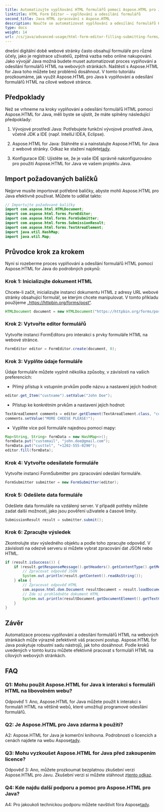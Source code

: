 ```yaml
---
title: Automatizujte vyplňování HTML formulářů pomocí Aspose.HTML pro Javu
linktitle: HTML Form Editor – vyplňování a odesílání formulářů
second_title: Java HTML zpracování s Aspose.HTML
description: Naučte se automatizovat vyplňování a odesílání formulářů HTML pomocí Aspose.HTML for Java. Zjednodušte si interakci na webu s tímto výukovým programem.
type: docs
weight: 14
url: /cs/java/advanced-usage/html-form-editor-filling-submitting-forms/
---
```

dnešní digitální době webové stránky často obsahují formuláře pro různé účely, jako je registrace uživatelů, zpětná vazba nebo online nakupování. Jako vývojář Java možná budete muset automatizovat proces vyplňování a odesílání formulářů HTML na webových stránkách. Naštěstí s Aspose.HTML for Java toho můžete bez problémů dosáhnout. V tomto tutoriálu prozkoumáme, jak využít Aspose.HTML pro Java k vyplňování a odesílání formulářů HTML na cílové webové stránce.

## Předpoklady

Než se vrhneme na kroky vyplňování a odesílání formulářů HTML pomocí Aspose.HTML for Java, měli byste se ujistit, že máte splněny následující předpoklady:

1. Vývojové prostředí Java: Potřebujete funkční vývojové prostředí Java, včetně JDK a IDE (např. IntelliJ IDEA, Eclipse).

2.  Aspose.HTML for Java: Stáhněte si a nainstalujte Aspose.HTML for Java z webové stránky. Odkaz ke stažení najdete[tady](https://releases.aspose.com/html/java/).

3. Konfigurace IDE: Ujistěte se, že je vaše IDE správně nakonfigurováno pro použití Aspose.HTML for Java ve vašem projektu Java.

## Import požadovaných balíčků

Nejprve musíte importovat potřebné balíčky, abyste mohli Aspose.HTML pro Java efektivně používat. Můžete to udělat takto:

```java
// Importujte požadované balíčky
import com.aspose.html.HTMLDocument;
import com.aspose.html.forms.FormEditor;
import com.aspose.html.forms.FormSubmitter;
import com.aspose.html.forms.SubmissionResult;
import com.aspose.html.forms.TextAreaElement;
import java.util.HashMap;
import java.util.Map;
```

## Průvodce krok za krokem

Nyní si rozeberme proces vyplňování a odesílání formulářů HTML pomocí Aspose.HTML for Java do podrobných pokynů:

### Krok 1: Inicializujte dokument HTML

Chcete-li začít, inicializujte instanci dokumentu HTML z adresy URL webové stránky obsahující formulář, se kterým chcete manipulovat. V tomto příkladu použijeme „https://httpbin.org/forms/post“.

```java
HTMLDocument document = new HTMLDocument("https://httpbin.org/forms/post");
```

### Krok 2: Vytvořte editor formulářů

Vytvořte instanci FormEditoru pro interakci s prvky formuláře HTML na webové stránce.

```java
FormEditor editor = FormEditor.create(document, 0);
```

### Krok 3: Vyplňte údaje formuláře

Údaje formuláře můžete vyplnit několika způsoby, v závislosti na vašich preferencích:

- Přímý přístup k vstupním prvkům podle názvu a nastavení jejich hodnot:

```java
editor.get_Item("custname").setValue("John Doe");
```

- Přístup ke konkrétním prvkům a nastavení jejich hodnot:

```java
TextAreaElement comments = editor.getElement(TextAreaElement.class, "comments");
comments.setValue("MORE CHEESE PLEASE!");
```

- Vyplňte více polí formuláře najednou pomocí mapy:

```java
Map<String, String> formData = new HashMap<>();
formData.put("custemail", "john.doe@gmail.com");
formData.put("custtel", "+1202-555-0290");
editor.fill(formData);
```

### Krok 4: Vytvořte odesílatele formuláře

Vytvořte instanci FormSubmitter pro zpracování odeslání formuláře.

```java
FormSubmitter submitter = new FormSubmitter(editor);
```

### Krok 5: Odešlete data formuláře

Odešlete data formuláře na vzdálený server. V případě potřeby můžete zadat další možnosti, jako jsou pověření uživatele a časové limity.

```java
SubmissionResult result = submitter.submit();
```

### Krok 6: Zpracujte výsledek

Zkontrolujte stav výsledného objektu a podle toho zpracujte odpověď. V závislosti na odezvě serveru si můžete vybrat zpracování dat JSON nebo HTML.

```java
if (result.isSuccess()) {
    if (result.getResponseMessage().getHeaders().getContentType().getMediaType().equals("application/json")) {
        // Zpracovat odpověď JSON
        System.out.println(result.getContent().readAsString());
    } else {
        // Zpracovat odpověď HTML
        com.aspose.html.dom.Document resultDocument = result.loadDocument();
        // Zde si prohlédněte dokument HTML
        System.out.println(resultDocument.getDocumentElement().getTextContent());
    }
}
```

## Závěr

Automatizace procesu vyplňování a odesílání formulářů HTML na webových stránkách může výrazně zefektivnit váš pracovní postup. Aspose.HTML for Java poskytuje robustní sadu nástrojů, jak toho dosáhnout. Podle kroků uvedených v tomto kurzu můžete efektivně pracovat s formuláři HTML na cílových webových stránkách.

## FAQ

### Q1: Mohu použít Aspose.HTML for Java k interakci s formuláři HTML na libovolném webu?

Odpověď 1: Ano, Aspose.HTML for Java můžete použít k interakci s formuláři HTML na většině webů, které umožňují programové odesílání formulářů.

### Q2: Je Aspose.HTML pro Java zdarma k použití?

 A2: Aspose.HTML for Java je komerční knihovna. Podrobnosti o licencích a cenách najdete na webu Aspose[tady](https://purchase.aspose.com/buy).

### Q3: Mohu vyzkoušet Aspose.HTML for Java před zakoupením licence?

 Odpověď 3: Ano, můžete prozkoumat bezplatnou zkušební verzi Aspose.HTML pro Javu. Zkušební verzi si můžete stáhnout z[tento odkaz](https://releases.aspose.com/).

### Q4: Kde najdu další podporu a pomoc pro Aspose.HTML pro Java?

 A4: Pro jakoukoli technickou podporu můžete navštívit fóra Aspose[tady](https://forum.aspose.com/).